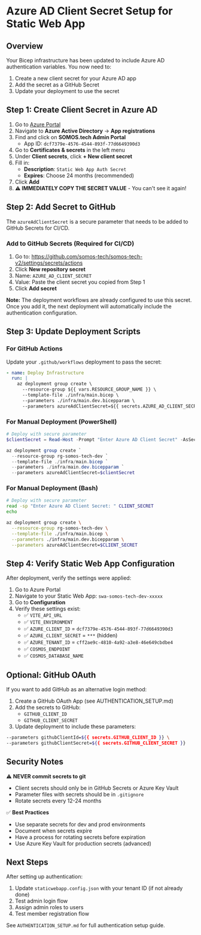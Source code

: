 # Azure AD Client Secret Setup for Static Web App

## Overview

Your Bicep infrastructure has been updated to include Azure AD authentication variables. You now need to:
1. Create a new client secret for your Azure AD app
2. Add the secret as a GitHub Secret
3. Update your deployment to use the secret

## Step 1: Create Client Secret in Azure AD

1. Go to [Azure Portal](https://portal.azure.com)
2. Navigate to **Azure Active Directory** → **App registrations**
3. Find and click on **SOMOS.tech Admin Portal**
   - App ID: `dcf7379e-4576-4544-893f-77d6649390d3`
4. Go to **Certificates & secrets** in the left menu
5. Under **Client secrets**, click **+ New client secret**
6. Fill in:
   - **Description**: `Static Web App Auth Secret`
   - **Expires**: Choose 24 months (recommended)
7. Click **Add**
8. **⚠️ IMMEDIATELY COPY THE SECRET VALUE** - You can't see it again!

## Step 2: Add Secret to GitHub

The `azureAdClientSecret` is a secure parameter that needs to be added to GitHub Secrets for CI/CD.

### Add to GitHub Secrets (Required for CI/CD)

1. Go to: https://github.com/somos-tech/somos-tech-v2/settings/secrets/actions
2. Click **New repository secret**
3. Name: `AZURE_AD_CLIENT_SECRET`
4. Value: Paste the client secret you copied from Step 1
5. Click **Add secret**

**Note:** The deployment workflows are already configured to use this secret. Once you add it, the next deployment will automatically include the authentication configuration.

## Step 3: Update Deployment Scripts

### For GitHub Actions

Update your `.github/workflows` deployment to pass the secret:

```yaml
- name: Deploy Infrastructure
  run: |
    az deployment group create \
      --resource-group ${{ vars.RESOURCE_GROUP_NAME }} \
      --template-file ./infra/main.bicep \
      --parameters ./infra/main.dev.bicepparam \
      --parameters azureAdClientSecret=${{ secrets.AZURE_AD_CLIENT_SECRET }}
```

### For Manual Deployment (PowerShell)

```powershell
# Deploy with secure parameter
$clientSecret = Read-Host -Prompt "Enter Azure AD Client Secret" -AsSecureString

az deployment group create `
  --resource-group rg-somos-tech-dev `
  --template-file ./infra/main.bicep `
  --parameters ./infra/main.dev.bicepparam `
  --parameters azureAdClientSecret=$clientSecret
```

### For Manual Deployment (Bash)

```bash
# Deploy with secure parameter
read -sp "Enter Azure AD Client Secret: " CLIENT_SECRET
echo

az deployment group create \
  --resource-group rg-somos-tech-dev \
  --template-file ./infra/main.bicep \
  --parameters ./infra/main.dev.bicepparam \
  --parameters azureAdClientSecret=$CLIENT_SECRET
```

## Step 4: Verify Static Web App Configuration

After deployment, verify the settings were applied:

1. Go to Azure Portal
2. Navigate to your Static Web App: `swa-somos-tech-dev-xxxxx`
3. Go to **Configuration**
4. Verify these settings exist:
   - ✅ `VITE_API_URL`
   - ✅ `VITE_ENVIRONMENT`
   - ✅ `AZURE_CLIENT_ID` = `dcf7379e-4576-4544-893f-77d6649390d3`
   - ✅ `AZURE_CLIENT_SECRET` = `***` (hidden)
   - ✅ `AZURE_TENANT_ID` = `cff2ae9c-4810-4a92-a3e8-46e649cbdbe4`
   - ✅ `COSMOS_ENDPOINT`
   - ✅ `COSMOS_DATABASE_NAME`

## Optional: GitHub OAuth

If you want to add GitHub as an alternative login method:

1. Create a GitHub OAuth App (see AUTHENTICATION_SETUP.md)
2. Add the secrets to GitHub:
   - `GITHUB_CLIENT_ID`
   - `GITHUB_CLIENT_SECRET`
3. Update deployment to include these parameters:

```bash
--parameters githubClientId=${{ secrets.GITHUB_CLIENT_ID }} \
--parameters githubClientSecret=${{ secrets.GITHUB_CLIENT_SECRET }}
```

## Security Notes

⚠️ **NEVER commit secrets to git**
- Client secrets should only be in GitHub Secrets or Azure Key Vault
- Parameter files with secrets should be in `.gitignore`
- Rotate secrets every 12-24 months

✅ **Best Practices**
- Use separate secrets for dev and prod environments
- Document when secrets expire
- Have a process for rotating secrets before expiration
- Use Azure Key Vault for production secrets (advanced)

## Next Steps

After setting up authentication:
1. Update `staticwebapp.config.json` with your tenant ID (if not already done)
2. Test admin login flow
3. Assign admin roles to users
4. Test member registration flow

See `AUTHENTICATION_SETUP.md` for full authentication setup guide.
